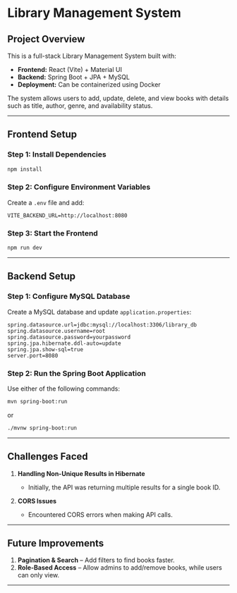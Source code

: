 # Library Management System

## Project Overview
This is a full-stack Library Management System built with:

- **Frontend:** React (Vite) + Material UI  
- **Backend:** Spring Boot + JPA + MySQL  
- **Deployment:** Can be containerized using Docker  

The system allows users to add, update, delete, and view books with details such as title, author, genre, and availability status.

---

## Frontend Setup

### Step 1: Install Dependencies
```sh
npm install
```

### Step 2: Configure Environment Variables
Create a `.env` file and add:
```env
VITE_BACKEND_URL=http://localhost:8080
```

### Step 3: Start the Frontend
```sh
npm run dev
```

---

## Backend Setup

### Step 1: Configure MySQL Database
Create a MySQL database and update `application.properties`:

```properties
spring.datasource.url=jdbc:mysql://localhost:3306/library_db
spring.datasource.username=root
spring.datasource.password=yourpassword
spring.jpa.hibernate.ddl-auto=update
spring.jpa.show-sql=true
server.port=8080
```

### Step 2: Run the Spring Boot Application

Use either of the following commands:

```sh
mvn spring-boot:run
```
or

```sh
./mvnw spring-boot:run
```

---

## Challenges Faced

1. **Handling Non-Unique Results in Hibernate**  
   - Initially, the API was returning multiple results for a single book ID.

2. **CORS Issues**  
   - Encountered CORS errors when making API calls.

---

## Future Improvements

1. **Pagination & Search** – Add filters to find books faster.  
2. **Role-Based Access** – Allow admins to add/remove books, while users can only view.

---


